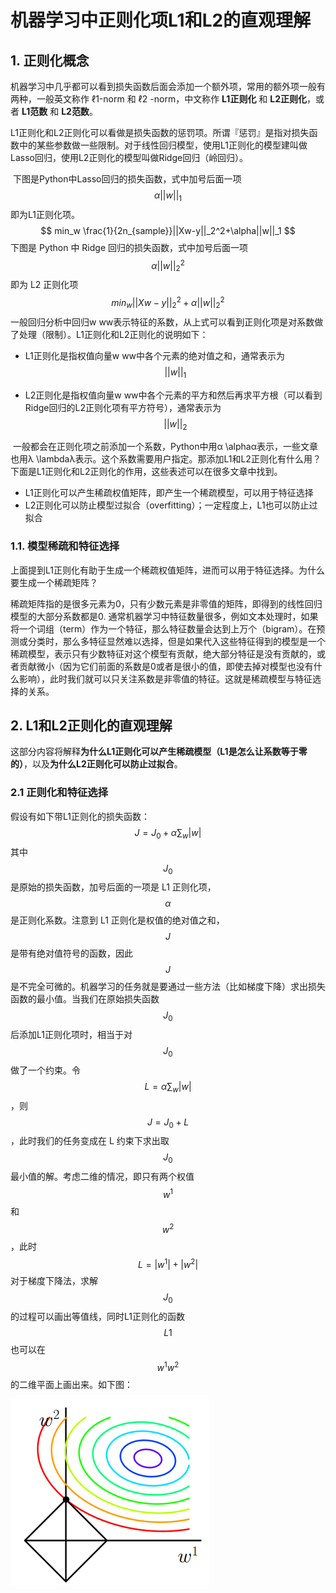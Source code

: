 #  机器学习中正则化项L1和L2的直观理解

## 1. 正则化概念

​	机器学习中几乎都可以看到损失函数后面会添加一个额外项，常用的额外项一般有两种，一般英文称作 ℓ1-norm 和 ℓ2 -norm，中文称作 **L1正则化** 和 **L2正则化**，或者 **L1范数** 和 **L2范数**。

​	L1正则化和L2正则化可以看做是损失函数的惩罚项。所谓『惩罚』是指对损失函数中的某些参数做一些限制。对于线性回归模型，使用L1正则化的模型建叫做Lasso回归，使用L2正则化的模型叫做Ridge回归（岭回归）。

​	下图是Python中Lasso回归的损失函数，式中加号后面一项 $$\alpha||w||_1$$  即为L1正则化项。
$$
min_w \frac{1}{2n_{sample}}||Xw-y||_2^2+\alpha||w||_1
$$
 	下图是 Python 中 Ridge 回归的损失函数，式中加号后面一项 $$\alpha||w||_2^2$$  即为 L2 正则化项
$$
min_w ||Xw-y||_2^2 + \alpha||w||_2^2
$$
​	一般回归分析中回归w ww表示特征的系数，从上式可以看到正则化项是对系数做了处理（限制）。L1正则化和L2正则化的说明如下：

- L1正则化是指权值向量w ww中各个元素的绝对值之和，通常表示为$$||w||_1$$

- L2正则化是指权值向量w ww中各个元素的平方和然后再求平方根（可以看到Ridge回归的L2正则化项有平方符号），通常表示为$$||w||_2$$


​	一般都会在正则化项之前添加一个系数，Python中用α \alphaα表示，一些文章也用λ \lambdaλ表示。这个系数需要用户指定。那添加L1和L2正则化有什么用？下面是L1正则化和L2正则化的作用，这些表述可以在很多文章中找到。

- L1正则化可以产生稀疏权值矩阵，即产生一个稀疏模型，可以用于特征选择
- L2正则化可以防止模型过拟合（overfitting）；一定程度上，L1也可以防止过拟合

### 1.1. 模型稀疏和特征选择

​	上面提到L1正则化有助于生成一个稀疏权值矩阵，进而可以用于特征选择。为什么要生成一个稀疏矩阵？

​	稀疏矩阵指的是很多元素为0，只有少数元素是非零值的矩阵，即得到的线性回归模型的大部分系数都是0. 通常机器学习中特征数量很多，例如文本处理时，如果将一个词组（term）作为一个特征，那么特征数量会达到上万个（bigram）。在预测或分类时，那么多特征显然难以选择，但是如果代入这些特征得到的模型是一个稀疏模型，表示只有少数特征对这个模型有贡献，绝大部分特征是没有贡献的，或者贡献微小（因为它们前面的系数是0或者是很小的值，即使去掉对模型也没有什么影响），此时我们就可以只关注系数是非零值的特征。这就是稀疏模型与特征选择的关系。

## 2. L1和L2正则化的直观理解

​	这部分内容将解释**为什么L1正则化可以产生稀疏模型（L1是怎么让系数等于零的）**，以及**为什么L2正则化可以防止过拟合**。

### 2.1 正则化和特征选择

假设有如下带L1正则化的损失函数：
$$
J = J_0 + \alpha \sum_w{|w|} \tag{1}
$$
​	其中$$J_0$$是原始的损失函数，加号后面的一项是 L1 正则化项，$$\alpha$$ 是正则化系数。注意到 L1 正则化是权值的绝对值之和，$$J$$是带有绝对值符号的函数，因此$$J$$是不完全可微的。机器学习的任务就是要通过一些方法（比如梯度下降）求出损失函数的最小值。当我们在原始损失函数$$J_0$$ 后添加L1正则化项时，相当于对 $$ J_0 $$  做了一个约束。令 $$L = \alpha \sum_w{|w|}$$，则$$J = J_0 + L$$，此时我们的任务变成在 L 约束下求出取 $$ J_0 $$ 最小值的解。考虑二维的情况，即只有两个权值$$w^1$$和$$w^2$$，此时 $$L = |w^1| + |w^2|$$ 对于梯度下降法，求解 $$J_0$$ 的过程可以画出等值线，同时L1正则化的函数 $$ L1 $$ 也可以在$$w^1w^2$$的二维平面上画出来。如下图：

![20160904184428459](正则化/20160904184428459.jpg)